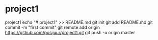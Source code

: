 # project1
project1
echo "# project1" >> README.md
git init
git add README.md
git commit -m "first commit"
git remote add origin https://github.com/posijuur/project1.git
git push -u origin master
